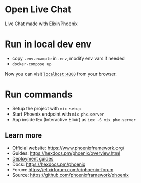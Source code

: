 # Open Live Chat
Live Chat made with Elixir/Phoenix

# Run in local dev env

* copy `.env.example` in `.env`, modify env vars if needed
* `docker-compose up`

Now you can visit [`localhost:4000`](http://localhost:4000) from your browser.

# Run commands

  * Setup the project with `mix setup`
  * Start Phoenix endpoint with `mix phx.server`
  * App inside IEx (Interactive Elixir) as `iex -S mix phx.server`

## Learn more

  * Official website: https://www.phoenixframework.org/
  * Guides: https://hexdocs.pm/phoenix/overview.html
  * [Deployment guides](https://hexdocs.pm/phoenix/deployment.html)
  * Docs: https://hexdocs.pm/phoenix
  * Forum: https://elixirforum.com/c/phoenix-forum
  * Source: https://github.com/phoenixframework/phoenix
